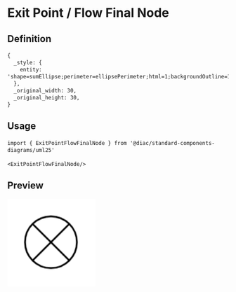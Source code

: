 # Exit Point / Flow Final Node

## Definition

```
{
  _style: { 
    entity: 'shape=sumEllipse;perimeter=ellipsePerimeter;html=1;backgroundOutline=1;',
  },
  _original_width: 30,
  _original_height: 30,
}
```

## Usage

```
import { ExitPointFlowFinalNode } from '@diac/standard-components-diagrams/uml25'

<ExitPointFlowFinalNode/>
```

## Preview

<img src="./exit-point-flow-final-node.png" width="200"/>

